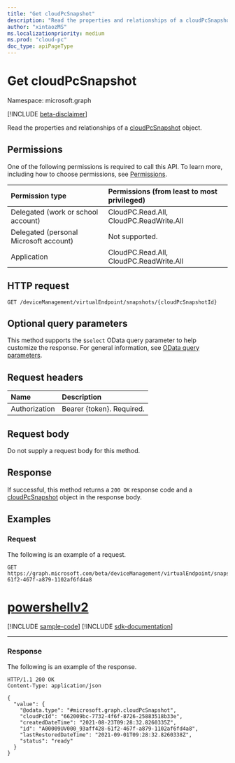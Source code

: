 ```yaml
---
title: "Get cloudPcSnapshot"
description: "Read the properties and relationships of a cloudPcSnapshot object."
author: "xintaozMS"
ms.localizationpriority: medium
ms.prod: "cloud-pc"
doc_type: apiPageType
---
```


# Get cloudPcSnapshot
Namespace: microsoft.graph

[!INCLUDE [beta-disclaimer](../../includes/beta-disclaimer.md)]

Read the properties and relationships of a [cloudPcSnapshot](../resources/cloudpcsnapshot.md) object.

## Permissions
One of the following permissions is required to call this API. To learn more, including how to choose permissions, see [Permissions](/graph/permissions-reference).

|Permission type|Permissions (from least to most privileged)|
|:---|:---|
|Delegated (work or school account)|CloudPC.Read.All, CloudPC.ReadWrite.All|
|Delegated (personal Microsoft account)|Not supported.|
|Application|CloudPC.Read.All, CloudPC.ReadWrite.All|

## HTTP request

<!-- {
  "blockType": "ignored"
}
-->
``` http
GET /deviceManagement/virtualEndpoint/snapshots/{cloudPcSnapshotId}
```

## Optional query parameters
This method supports the `$select` OData query parameter to help customize the response. For general information, see [OData query parameters](/graph/query-parameters).

## Request headers
|Name|Description|
|:---|:---|
|Authorization|Bearer {token}. Required.|

## Request body
Do not supply a request body for this method.

## Response

If successful, this method returns a `200 OK` response code and a [cloudPcSnapshot](../resources/cloudpcsnapshot.md) object in the response body.

## Examples

### Request

The following is an example of a request.


<!-- {
  "blockType": "request",
  "name": "get_cloudpcsnapshot",
  "sampleKeys": ["A00009UV000_93aff428-61f2-467f-a879-1102af6fd4a8"]
}
-->
``` http
GET https://graph.microsoft.com/beta/deviceManagement/virtualEndpoint/snapshots/A00009UV000_93aff428-61f2-467f-a879-1102af6fd4a8
```

# [powershellv2](#tab/powershellv2)
[!INCLUDE [sample-code](../includes/snippets/powershellv2/get-cloudpcsnapshot-powershellv2-snippets.md)]
[!INCLUDE [sdk-documentation](../includes/snippets/snippets-sdk-documentation-link.md)]

---

### Response


The following is an example of the response.

<!-- {
  "blockType": "response",
  "truncated": true,
  "@odata.type": "microsoft.graph.cloudPcSnapshot"
}
-->
``` http
HTTP/1.1 200 OK
Content-Type: application/json

{
  "value": {
    "@odata.type": "#microsoft.graph.cloudPcSnapshot",
    "cloudPcId": "662009bc-7732-4f6f-8726-25883518b33e",
    "createdDateTime": "2021-08-23T09:28:32.8260335Z",
    "id": "A00009UV000_93aff428-61f2-467f-a879-1102af6fd4a8",
    "lastRestoredDateTime": "2021-09-01T09:28:32.8260338Z",
    "status": "ready"
  }
}
```


